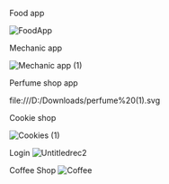 
Food app

![FoodApp](https://github.com/shirinvn/FigmaUi/assets/62846862/cb71b899-8a40-468c-abca-e5b8881a31a2)



Mechanic app

![Mechanic app (1)](https://github.com/shirinvn/FigmaUi/assets/62846862/1fc8bb6e-67bd-4539-ad0e-3c8d756cda59)



Perfume shop app

file:///D:/Downloads/perfume%20(1).svg



Cookie shop

![Cookies (1)](https://github.com/shirinvn/FigmaUi/assets/62846862/b875870e-fcab-4781-b682-537fedd5457f)



Login
![Untitledrec2](https://github.com/shirinvn/FigmaUi/assets/62846862/50eadcf7-5bef-4fd5-8a67-3d76a7fa747e)

Coffee Shop
![Coffee](https://github.com/shirinvn/FigmaUi/assets/62846862/85377baa-b1bc-40fb-adcb-585e49b4c7fe)
